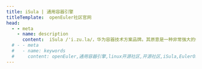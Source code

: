 ```yaml
---
title: iSula | 通用容器引擎
titleTemplate:  openEuler社区官网
head:
  - - meta
    - name: description
      content:  iSula /'i.zu.la/，华为容器技术方案品牌。其原意是一种非常强大的蚂蚁，学术上称为“子弹蚁”，因为被它咬一口，犹如被子弹打到那般疼痛。iSula是世界上强大的昆虫之一。华为容器技术方案品牌因其“小个头、大能量”的含义而取名。想要了解更多信息，欢迎访问openEuler官网。 
  # - - meta
  #   - name: keywords
  #     content: openEuler,通用容器引擎,linux开源社区,开源社区,iSula,EulerOS
---
```


<script setup lang="ts">
  import TheIsula from "@/views/minisite/isula/TheIsula.vue"
</script>

<TheIsula/>
